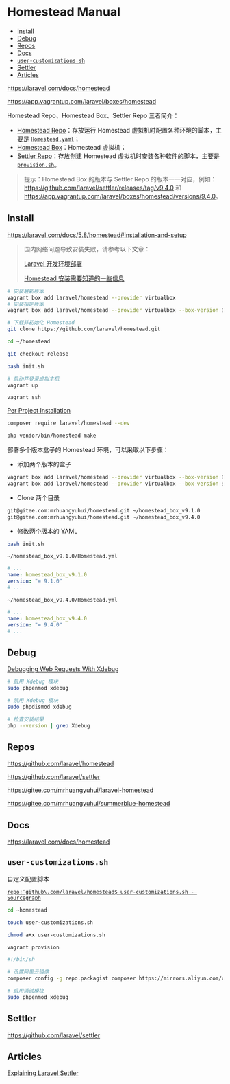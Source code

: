 <!-- omit in toc -->
# Homestead Manual

- [Install](#install)
- [Debug](#debug)
- [Repos](#repos)
- [Docs](#docs)
- [`user-customizations.sh`](#user-customizationssh)
- [Settler](#settler)
- [Articles](#articles)

<https://laravel.com/docs/homestead>

<https://app.vagrantup.com/laravel/boxes/homestead>

Homestead Repo、Homestead Box、Settler Repo 三者简介：

- [Homestead Repo](https://github.com/laravel/homestead)：存放运行 Homestead 虚拟机时配置各种环境的脚本，主要是 [`Homestead.yaml`](https://github.com/laravel/homestead/blob/master/Homestead.yaml.example)；
- [Homestead Box](https://app.vagrantup.com/laravel/boxes/homestead)：Homestead 虚拟机；
- [Settler Repo](https://github.com/laravel/settler)：存放创建 Homestead 虚拟机时安装各种软件的脚本，主要是 [`provision.sh`](https://github.com/laravel/settler/blob/master/scripts/provision.sh)。

> 提示：Homestead Box 的版本与 Settler Repo 的版本一一对应，例如：<https://github.com/laravel/settler/releases/tag/v9.4.0> 和 <https://app.vagrantup.com/laravel/boxes/homestead/versions/9.4.0>。

## Install

<https://laravel.com/docs/5.8/homestead#installation-and-setup>

> 国内网络问题导致安装失败，请参考以下文章：
>
> [Laravel 开发环境部署](https://learnku.com/docs/laravel-development-environment/5.8)
>
> [Homestead 安装需要知道的一些信息](https://learnku.com/laravel/t/2090/homestead-installation-needs-to-know-some-information)

<!-- #vagrant-cmd -->
```bash
# 安装最新版本
vagrant box add laravel/homestead --provider virtualbox
# 安装指定版本
vagrant box add laravel/homestead --provider virtualbox --box-version 9.4.0

# 下载并初始化 Homestead
git clone https://github.com/laravel/homestead.git

cd ~/homestead

git checkout release

bash init.sh

# 启动并登录虚拟主机
vagrant up

vagrant ssh
```

[Per Project Installation](https://laravel.com/docs/5.8/homestead#per-project-installation)

```bash
composer require laravel/homestead --dev

php vendor/bin/homestead make
```

部署多个版本盒子的 Homestead 环境，可以采取以下步骤：

- 添加两个版本的盒子

```bash
vagrant box add laravel/homestead --provider virtualbox --box-version 9.1.0
vagrant box add laravel/homestead --provider virtualbox --box-version 9.4.0
```

- Clone 两个目录

```bash
git@gitee.com:mrhuangyuhui/homestead.git ~/homestead_box_v9.1.0
git@gitee.com:mrhuangyuhui/homestead.git ~/homestead_box_v9.4.0
```

- 修改两个版本的 YAML

```bash
bash init.sh
```

`~/homestead_box_v9.1.0/Homestead.yml`

```yml
# ...
name: homestead_box_v9.1.0
version: "= 9.1.0"
# ...
```

 `~/homestead_box_v9.4.0/Homestead.yml`

```yml
# ...
name: homestead_box_v9.4.0
version: "= 9.4.0"
# ...
```

<!-- #homestead-debug -->
## Debug

[Debugging Web Requests With Xdebug](https://laravel.com/docs/5.8/homestead#debugging-web-requests)

```bash
# 启用 Xdebug 模块
sudo phpenmod xdebug

# 禁用 Xdebug 模块
sudo phpdismod xdebug

# 检查安装结果
php --version | grep Xdebug
```

## Repos

<https://github.com/laravel/homestead>

<https://github.com/laravel/settler>

<https://gitee.com/mrhuangyuhui/laravel-homestead>

<https://gitee.com/mrhuangyuhui/summerblue-homestead>

## Docs

<https://laravel.com/docs/homestead>

## `user-customizations.sh`

自定义配置脚本

[`repo:^github\.com/laravel/homestead$ user-customizations.sh - Sourcegraph`](https://sourcegraph.com/search?q=repo:%5Egithub%5C.com/laravel/homestead%24+user-customizations.sh&patternType=literal)

```bash
cd ~homestead

touch user-customizations.sh

chmod a+x user-customizations.sh

vagrant provision
```

```sh
#!/bin/sh

# 设置阿里云镜像
composer config -g repo.packagist composer https://mirrors.aliyun.com/composer/

# 启用调试模块
sudo phpenmod xdebug
```

## Settler

<https://github.com/laravel/settler>

## Articles

[Explaining Laravel Settler](https://joeferguson.me/explaining-laravel-settler/)
